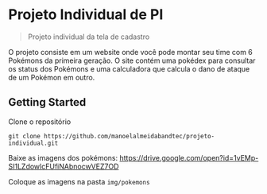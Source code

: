 # Projeto Individual de PI
> Projeto individual da tela de cadastro

O projeto consiste em um website onde você pode montar seu time com 6 Pokémons da primeira geração. O site contém uma pokédex para consultar os status dos Pokémons e uma calculadora que calcula o dano de ataque de um Pokémon em outro.  

## Getting Started
Clone o repositório
```
git clone https://github.com/manoelalmeidabandtec/projeto-individual.git
```

Baixe as imagens dos pokémons:
https://drive.google.com/open?id=1vEMp-SI1LZdowlcFUfiNAbnocwVEZ7OD

Coloque as imagens na pasta `img/pokemons`
